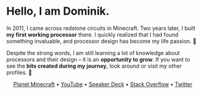 # Hello, I am Dominik.

In 2011, I came across redstone circuits in Minecraft. Two years later, I built **my first working processor** there. I quickly realized that I had found something invaluable, and processor design has become my life passion. 💜

Despite the strong words, I am still learning a lot of knowledge about processors and their design – it is an **opportunity to grow**. If you want to see the **bits created during my journey**, look around or visit my other profiles. 🚀

<p align="center">
  <a href="https://www.planetminecraft.com/member/dominiksalvet">Planet Minecraft</a>&nbsp;•&nbsp;<a href="https://www.youtube.com/channel/UCYzXppB62dDM0Shg_tWSPfw">YouTube</a>&nbsp;•&nbsp;<a href="https://speakerdeck.com/dominiksalvet">Speaker Deck</a>&nbsp;•&nbsp;<a href="https://stackoverflow.com/users/15132250/dominik-salvet">Stack Overflow</a>&nbsp;•&nbsp;<a href="https://twitter.com/dominik_salvet">Twitter</a>
</p>
